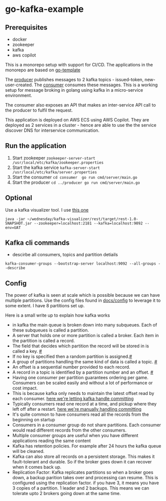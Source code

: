 # go-kafka-example


## Prerequisites


- docker
- zookeeper
- kafka
- aws copilot 

This is a monorepo setup with support for CI/CD. The applications in the monorepo are based on [go-template](https://github.com/wednesday-solutions/go-template)

The [producer](./producer) publishes messages to 2 kafka topics - issued-token, new-user-created. The [consumer](./consumer) consumes these messages. This is a working setup for message broking in golang using kafka in a micro-service environment.

The consumer also exposes an API that makes an inter-service API call to the producer to fulfil the request. 

This application is deployed on AWS ECS using AWS Copilot. They are deployed as 2 services in a cluster - hence are able to use the the service discover DNS for interservice communication. 

## Run the application

1. Start zookeeper
        ```
        zookeeper-server-start /usr/local/etc/kafka/zookeeper.properties
        ```
2. Start the kafka service
        ```
        kafka-server-start /usr/local/etc/kafka/server.properties
        ```
3. Start the consumer 
        ```
        cd consumer 
        go run cmd/server/main.go
        ```
4. Start the producer
        ```
        cd ../producer
        go run cmd/server/main.go
        ```


## Optional

Use a kafka visualizer tool. I use [this one](https://github.com/manasb-uoe/kafka-visualizer/) 

```
java -jar ~/wednesday/kafka-visualizer/rest/target/rest-1.0-SNAPSHOT.jar --zookeeper=localhost:2181 --kafka=localhost:9092 --env=UAT
```

## Kafka cli commands

- descirbe all consumers, topics and partition detiails
```
kafka-consumer-groups --bootstrap-server localhost:9092 --all-groups --describe
```

## Config

The power of kafka is seen at scale which is possible because we can have multiple partitions. 
Use the config files found in [docs/config](./docs/config/) to leverage it to some extent. I have 8 partitions set up.

Here is a small write up to explain how kafka works

- in kafka the main queue is broken down into many subqueues. Each of these subqueues is called a partition.
- A server that holds one or more partition is called a broker. Each item in the partition is called a record.
- The field that decides which partition the record will be stored in is called a key. [#](./producer/pkg/utl/kafkaservice/kafka.go#L21)
- If no key is specified then a random partition is assigned.[#](./producer/pkg/utl/kafkaservice/kafka.go#L27)
- A group of partitions handling the same kind of data is called a topic. [#](./producer/pkg/utl/kafkaservice/kafka.go#L43)
- An offset is a sequential number provided to each record.
- A record in a topic is identified by a partition number and an offset. [#](./consumer/pkg/utl/kafkaservice/kafka.go#L51)
- Having one consumer per partition guarantees ordering per game. Consumers can be scaled easily and without a lot of performance or cost impact.
- This is because kafka only needs to maintain the latest offset read by each consumer. [here we're letting kafka handle committing](./consumer/pkg/utl/kafkaservice/kafka.go#L70)
- Typically consumers read one record at a time, and pickup where they left off after a restart. [here we're manually handling committing](./consumer/pkg/utl/kafkaservice/kafka.go#L35)
- It's  quite common to have consumers read all the records from the beginning on startup
- Consumers in a consumer group do not share partitions. Each consumer would read different records from the other consumers.
- Multiple consumer groups are useful when you have different applications reading the same content
- Kafka has retention policies. For example after 24 hours the kafka queue will be cleaned.
- Kafka can also store all records on a persistent storage. This makes it fault-tolerant and durable. So if the broker goes down it can recover when it comes back up.
- Replication Factor: Kafka replicates partitions so when a broker goes down, a backup parition takes over and processing can resume. This is configured using the replication factor. if you have 3, it means you have 3 copies of a partition. 1 leader and 2 backups. This means we can tolerate upto 2 brokers going down at the same time.